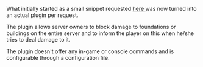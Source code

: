 What initially started as a small snippet requested [here ](http://oxidemod.org/threads/indestructible-foundations.7388/)was now turned into an actual plugin per request.


The plugin allows server owners to block damage to foundations or buildings on the entire server and to inform the player on this when he/she tries to deal damage to it.


The plugin doesn't offer any in-game or console commands and is configurable through a configuration file.